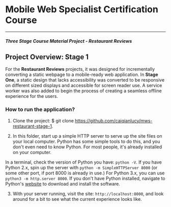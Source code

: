 # Mobile Web Specialist Certification Course
---
#### _Three Stage Course Material Project - Restaurant Reviews_

## Project Overview: Stage 1

For the **Restaurant Reviews** projects, it was designed for incrementally converting a static webpage to a mobile-ready web application. In **Stage One**,  a static design that lacks accessibility was converted to be responsive on different sized displays and accessible for screen reader use. A service worker was also added to begin the process of creating a seamless offline experience for the users.



### How to run the application?

1. Clone the project: $ git clone https://github.com/caiqianlucy/mws-restaurant-stage-1.

2. In this folder, start up a simple HTTP server to serve up the site files on your local computer. Python has some simple tools to do this, and you don't even need to know Python. For most people, it's already installed on your computer.

In a terminal, check the version of Python you have: `python -V`. If you have Python 2.x, spin up the server with `python -m SimpleHTTPServer 8000` (or some other port, if port 8000 is already in use.) For Python 3.x, you can use `python3 -m http.server 8000`. If you don't have Python installed, navigate to Python's [website](https://www.python.org/) to download and install the software.

3. With your server running, visit the site: `http://localhost:8000`, and look around for a bit to see what the current experience looks like.
